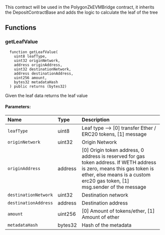 This contract will be used in the PolygonZkEVMBridge contract, it inherits the DepositContractBase and adds the logic
to calculate the leaf of the tree

## Functions

### getLeafValue

```solidity
  function getLeafValue(
    uint8 leafType,
    uint32 originNetwork,
    address originAddress,
    uint32 destinationNetwork,
    address destinationAddress,
    uint256 amount,
    bytes32 metadataHash
  ) public returns (bytes32)
```

Given the leaf data returns the leaf value

#### Parameters:

| Name                 | Type    | Description                                                                                                                                                                                          |
| :------------------- | :------ | :--------------------------------------------------------------------------------------------------------------------------------------------------------------------------------------------------- |
| `leafType`           | uint8   | Leaf type --> [0] transfer Ether / ERC20 tokens, [1] message                                                                                                                                         |
| `originNetwork`      | uint32  | Origin Network                                                                                                                                                                                       |
| `originAddress`      | address | [0] Origin token address, 0 address is reserved for gas token address. If WETH address is zero, means this gas token is ether, else means is a custom erc20 gas token, [1] msg.sender of the message |
| `destinationNetwork` | uint32  | Destination network                                                                                                                                                                                  |
| `destinationAddress` | address | Destination address                                                                                                                                                                                  |
| `amount`             | uint256 | [0] Amount of tokens/ether, [1] Amount of ether                                                                                                                                                      |
| `metadataHash`       | bytes32 | Hash of the metadata                                                                                                                                                                                 |
